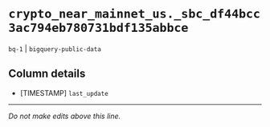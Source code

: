 # `crypto_near_mainnet_us._sbc_df44bcc3ac794eb780731bdf135abbce`
`bq-1` | `bigquery-public-data`

## Column details
* [TIMESTAMP] `last_update`

-------------------------------------------------------------------------------
*Do not make edits above this line.*

